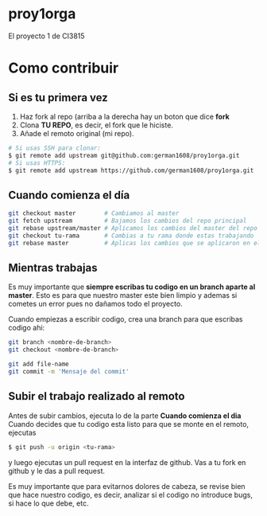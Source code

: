 # proy1orga
El proyecto 1 de CI3815

# Como contribuir

## Si es tu primera vez

1) Haz fork al repo (arriba a la derecha hay un boton que dice **fork**
2) Clona **TU REPO**, es decir, el fork que le hiciste.
3) Añade el remoto original (mi repo).
```bash
# Si usas SSH para clonar:
$ git remote add upstream git@github.com:german1608/proy1orga.git
# Si usas HTTPS:
$ git remote add upstream https://github.com/german1608/proy1orga.git
```

## Cuando comienza el día
```bash
git checkout master        # Cambiamos al master
git fetch upstream         # Bajamos los cambios del repo principal
git rebase upstream/master # Aplicamos los cambios del master del repo principal
git checkout tu-rama       # Cambias a tu rama donde estas trabajando
git rebase master          # Aplicas los cambios que se aplicaron en el master principal sobre tu rama
```

## Mientras trabajas

Es muy importante que **siempre escribas tu codigo en un branch aparte al master**.
Esto es para que nuestro master este bien limpio y ademas si cometes un error
pues no dañamos todo el proyecto.

Cuando empiezas a escribir codigo, crea una branch para que escribas codigo ahi:
```bash
git branch <nombre-de-branch>
git checkout <nombre-de-branch>
```

```bash
git add file-name
git commit -m 'Mensaje del commit'
```

## Subir el trabajo realizado al remoto

Antes de subir cambios, ejecuta lo de la parte **Cuando comienza el dia**
Cuando decides que tu codigo esta listo para que se monte en el remoto, ejecutas
```bash
$ git push -u origin <tu-rama>
```
y luego ejecutas un pull request en la interfaz de github. Vas a tu fork en github
y le das a pull request.

Es muy importante que para evitarnos dolores de cabeza, se revise bien que hace
nuestro codigo, es decir, analizar si el codigo no introduce bugs, si hace lo que
debe, etc.
